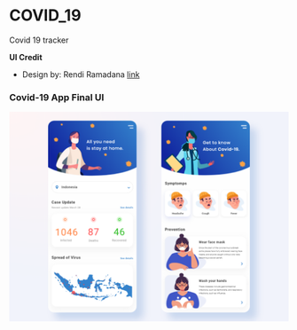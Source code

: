 # COVID_19
Covid 19 tracker

**UI Credit**

- Design by: Rendi Ramadana [link](https://www.uplabs.com/posts/coronavirus-information-concept)

### Covid-19 App Final UI

![App UI](/covid_19.png)
